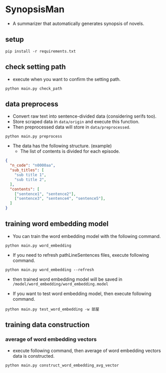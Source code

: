 # SynopsisMan
- A summarizer that automatically generates synopsis of novels.

## setup
```
pip install -r requirements.txt
```

## check setting path
- execute when you want to confirm the setting path.
```
python main.py check_path
```

## data preprocess
- Convert raw text into sentence-divided data (considering serifs too).
- Store scraped data in `data/origin` and execute this function.
- Then preprocessed data will store in `data/preprocessed`.
```
python main.py preprocess
```
- The data has the following structure. (example)
    - The list of contents is divided for each episode.
```json
{
  "n_code": "n0000aa",
  "sub_titles": [
    "sub title 1",
    "sub title 2",
  ],
  "contents": [
    ["sentence1", "sentence2"],
    ["sentence3", "sentence4", "sentence5"],
  ]
}
```

## training word embedding model
- You can train the word embedding model with the following command.
```
python main.py word_embedding
```

- If you need to refresh pathLineSentences files, execute following command.
```
python main.py word_embedding --refresh
```
- then trained word embedding model will be saved in `/model/word_embedding/word_embedding.model`

- If you want to test word embedding model, then execute following command.
```
python main.py test_word_embedding -w 部屋
```

## training data construction
### average of word embedding vectors
- execute following command, then average of word embedding vectors data is constructed.
```
python main.py construct_word_embedding_avg_vector
```